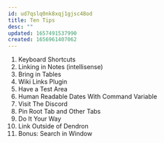 ```yaml
---
id: ud7qslq0nk8xqj1gjsc48od
title: Ten Tips
desc: ""
updated: 1657491537990
created: 1656961407062
---
```


1. Keyboard Shortcuts
2. Linking in Notes (intellisense)
3. Bring in Tables
4. Wiki Links Plugin
5. Have a Test Area
6. Human Readable Dates With Command Variable
7. Visit The Discord
8. Pin Root Tab and Other Tabs
9. Do It Your Way
10. Link Outside of Dendron
11. Bonus: Search in Window
